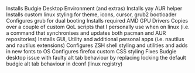 Installs Budgie Desktop Environment (and extras)
Installs yay AUR helper
Installs custom linux styling for theme, icons, cursor, grub2 bootloader
Configures grub for dual booting
Installs required AMD GPU Drivers
Copies over a couple of custom QoL scripts that I personally use when on linux (i.e. a command that synchronises and updates both pacman and AUR repositories)
Installs GUI, Utility and additional personal apps (i.e. nautilus and nautilus extensions)
Configures ZSH shell styling and utilities and adds in new fonts to OS
Configures firefox custom CSS styling
Fixes Budgie desktop issue with faulty alt tab behaviour by replacing locking the default budgie alt tab behaviour in dconf (linux registry)
